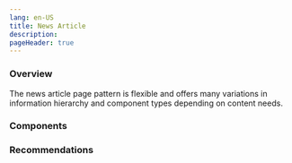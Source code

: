 ```yaml
---
lang: en-US
title: News Article
description:
pageHeader: true
---
```


### Overview
The news article page pattern is flexible and offers many variations in information hierarchy and component types depending on content needs.

### Components
<PreviewImage :image="$withBase('/images/news-article.png')" :contents="[{ x: 0, y: 0, title: 'Header', text: 'News article header' }, { x: 0, y: 5, title: 'News article, case study, event banner', text: 'News article News article, case study, event banner' },{ x: 0, y: 15, title: 'Body copy', text: 'News article Body copy' }, { x: 0, y: 20, title: 'Media (body width)', text: 'News article Media (body width)'}, { title: 'Media (inline / body width)', text: 'Media (inline / body width)'}, { x: 0, y: 62, title: 'Featured card (large /body width)', text: 'News article Featured card (large /body width)'}, { x: 0, y: 68, title: 'Navigation card (inline / body width)', text: 'News article Navigation card (inline / body width)'}, { x: 0, y: 74, title: 'Container: Featured card full image (extra small / body width)', text: 'News article Container: Featured card full image (extra small / body width)'}, { x: 0, y: 82, title: 'Container: Editorial Card', text: 'News article Container: editorial card' }, { x: 0, y: 88, title: 'Secondary footer', text: 'News article secondary footer' }, { x: 0, y: 94, title: 'Global Footer', text: 'News article global footer' }]">
<template #code>
<CodeGroup>
  <CodeGroupItem title="HTML">

```html
```

  </CodeGroupItem>
</CodeGroup>
</template>
</PreviewImage>

### Recommendations

